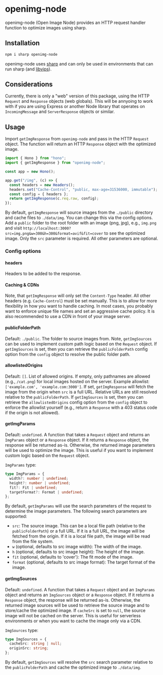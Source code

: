 # openimg-node

openimg-node (Open Image Node) provides an HTTP request handler function to optimize images using sharp.

## Installation

```bash
npm i sharp openimg-node
```

openimg-node uses [sharp](https://sharp.pixelplumbing.com) and can only be used in environments that can run sharp (and [libvips](https://github.com/libvips/libvips)).

## Considerations

Currently, there is only a "web" version of this package, using the HTTP `Request` and `Response` objects (web globals). This will be annyoing to work with if you are using Express or another Node library that operates on `IncomingMessage` and `ServerResponse` objects or similar.

## Usage

Import `getImgResponse` from `openimg-node` and pass in the HTTP `Request` object. The function will return an HTTP `Response` object with the optimized image.

```typescript
import { Hono } from "hono";
import { getImgResponse } from "openimg-node";

const app = new Hono();

app.get("/img", (c) => {
  const headers = new Headers();
  headers.set("Cache-Control", "public, max-age=31536000, immutable");
  const config = { headers };
  return getImgResponse(c.req.raw, config);
});
```

By default, `getImgResponse` will source images from the `./public` directory and cache files to `./data/img`. You can change this via the config options. Add a `public` folder to the root folder with an image (png, jpg), e.g., `img.png` and visit `http://localhost:3000?src=img.png&w=300&h=300&format=avif&fit=cover` to see the optimized image. Only the `src` parameter is required. All other parameters are optional.

### Config options

#### headers

Headers to be added to the response.

#### Caching & CDNs

Note, that `getImgResponse` will only set the `Content-Type` header. All other headers (e.g. `Cache-Control`) must be set manually. This is to allow for more flexibility in how you want to handle caching.
In most cases, you probably want to enforce unique file names and set an aggressive cache policy. It is also recommended to use a CDN in front of your image server.

#### publicFolderPath

Default: `./public`. The folder to source images from. Note, `getImgSources` can be used to implement custom path logic based on the `Request` object. If `getImgSources` is set, then you can retrieve the `publicFolderPath` config option from the `config` object to resolve the public folder path.

#### allowlistedOrigins

Default: `[]`. List of allowed origins. If empty, only pathnames are allowed (e.g., `/cat.png`) for local images hosted on the server. Example allowlist: `['example.com', 'example.com:3000']`. If set,
`getImgResponse` will fetch the image from the origin when `src` is a full URL. Relative URLs are still resolved relative to the `publicFolderPath`. If `getImgSources` is set, then you can retrieve the `allowlistedOrigins` config option from the `config` object to enforce the allowlist yourself (e.g., return a `Response` with a 403 status code if the origin is not allowed).

#### getImgParams

Default: `undefined`. A function that takes a `Request` object and returns an `ImgParams` object or a `Response` object. If it returns a `Response` object, the response will be returned as-is. Otherwise, the returned image parameters will be used to optimize the image. This is useful if you want to implement custom logic based on the `Request` object.

`ImgParams` type:

```typescript
type ImgParams = {
  width?: number | undefined;
  height?: number | undefined;
  fit?: Fit | undefined;
  targetFormat?: Format | undefined;
};
```

By default, `getImgParams` will use the search parameters of the request to determine the image parameters. The following search parameters are supported:

- `src`: The source image. This can be a local file path (relative to the `publicFolderPath`) or a full URL. If it is a full URL, the image will be fetched from the origin. If it is a local file path, the image will be read from the file system.
- `w` (optional, defaults to src image width): The width of the image.
- `h` (optional, defaults to src image height): The height of the image.
- `fit` (optional, defaults to 'cover'): The fit mode of the image.
- `format` (optional, defaults to src image format): The target format of the image.

#### getImgSources

Default: `undefined`. A function that takes a `Request` object and an `ImgParams` object and returns an `ImgSources` object or a `Response` object. If it returns a `Response` object, the response will be returned as-is. Otherwise, the returned image sources will be used to retrieve the source image and to store/cache the optimized image. If `cacheSrc` is set to `null`, the source image will not be cached on the server. This is useful for serverless environments or when you want to cache the image only via a CDN.

`ImgSources` type:

```typescript
type ImgSources = {
  cacheSrc: string | null;
  originSrc: string;
};
```

By default, `getImgSources` will resolve the `src` search parameter relative to the `publicFolderPath` and cache the optimized image to `./data/img`.